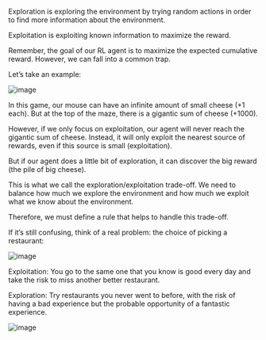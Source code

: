 Exploration is exploring the environment by trying random actions in order to find more information about the environment.

Exploitation is exploiting known information to maximize the reward.

Remember, the goal of our RL agent is to maximize the expected cumulative reward. However, we can fall into a common trap.

Let’s take an example:

![image](https://github.com/companyakis/deep-rl/assets/77589867/421d901f-a50f-4ccd-aa83-c61a4428acbe)

In this game, our mouse can have an infinite amount of small cheese (+1 each). But at the top of the maze, there is a gigantic sum of cheese (+1000).

However, if we only focus on exploitation, our agent will never reach the gigantic sum of cheese. Instead, it will only exploit the nearest source of rewards, even if this source is small (exploitation).

But if our agent does a little bit of exploration, it can discover the big reward (the pile of big cheese).

This is what we call the exploration/exploitation trade-off. We need to balance how much we explore the environment and how much we exploit what we know about the environment.

Therefore, we must define a rule that helps to handle this trade-off.

If it’s still confusing, think of a real problem: the choice of picking a restaurant:

![image](https://github.com/companyakis/deep-rl/assets/77589867/ee056fd7-257f-4887-b425-19bca69f3f0c)

Exploitation: You go to the same one that you know is good every day and take the risk to miss another better restaurant.

Exploration: Try restaurants you never went to before, with the risk of having a bad experience but the probable opportunity of a fantastic experience.

![image](https://github.com/companyakis/deep-rl/assets/77589867/2e79b753-4be8-4fb7-b977-4372f75a3476)
